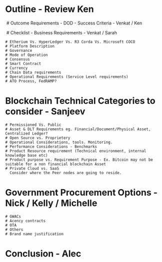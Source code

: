# Outline - Review Ken

  # Outcome Requirements - DOD - Success Criteria - Venkat / Ken
  
  # Checklist - Business Requirements - Venkat / Sarah
 
    # Etherium Vs. HyperLedger Vs. R3 Corda Vs. Microsoft COCO
    # Platform Description
    # Governance
    # Mode of Operation
    # Consensus
    # Smart Contract
    # Currency
    # Chain Data requirements
    # Operational Requirements (Service Level requirements)
    # ATO Process, FedRAMP?

  # Blockchain Technical Categories to consider - Sanjeev
  
    # Permissioned Vs. Public
    # Asset & DLT Requirements eg. Financial/Document/Physical Asset, Centralized Ledger?
    # Open Source vs. Proprietery
    # Operational Considerations, tools. Monitoring.
    # Performance Considerations - Benchmarks
    # Product Resource requirement (Technical environment, internal knowledge base etc)
    # Product purpose vs. Requirement Purpose - Ex. Bitcoin may not be suitable for a non financial blockchain Asset
    # Private Cloud vs. SaaS
      Consider where the Peer nodes are going to reside.
    
  # Government Procurement Options - Nick / Kelly / Michelle
  
    # GWACs
    # Acency contracts
    # OTA
    # Others
    # Brand name justification
    
  # Conclusion - Alec
